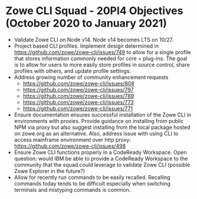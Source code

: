 # Zowe CLI Squad - 20PI4 Objectives (October 2020 to January 2021)

* Validate Zowe CLI on Node v14. Node v14 becomes LTS on 10/27.
* Project based CLI profiles. Implement design determined in https://github.com/zowe/zowe-cli/issues/749 to allow for a single profile that stores information commonly needed for core + plug-ins. The goal is to allow for users to more easily store profiles in source control, share profiles with others, and update profile settings.
* Address growing number of community enhancement requests
  * https://github.com/zowe/zowe-cli/issues/808
  * https://github.com/zowe/zowe-cli/issues/797
  * https://github.com/zowe/zowe-cli/issues/789
  * https://github.com/zowe/zowe-cli/issues/773
  * https://github.com/zowe/zowe-cli/issues/771
* Ensure documentation ensures successful installation of the Zowe CLI in environments with proxies. Provide guidance on installing from public NPM via proxy but also suggest installing from the local package hosted on zowe.org as an alternative. Also, address issue with using CLI to access mainframe environment over http proxy: https://github.com/zowe/zowe-cli/issues/498
* Ensure Zowe CLI functions properly in a CodeReady Workspace. Open question: would IBM be able to provide a CodeReady Workspace to the community that the squad could leverage to validate Zowe CLI (possible Zowe Explorer in the future?)
* Allow for recently run commands to be easily recalled. Recalling commands today tends to be difficult especially when switching terminals and mistyping commands is common.
